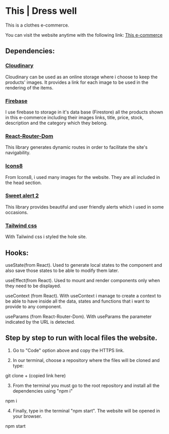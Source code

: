 # This | Dress well
This is a clothes e-commerce.

You can visit the website anytime with the following link: <a href="https://thisclothes.netlify.app/">This e-commerce</a>

<h2>Dependencies:</h2>

<h3><a href="https://cloudinary.com/">Cloudinary</a></h3>
Cloudinary can be used as an online storage where i choose to keep the products' images. It provides a link for each image to be used in the rendering of the items.

<h3><a href="https://firebase.google.com/">Firebase</a></h3>
I use firebase to storage in it's data base (Firestore) all the products shown in this e-commerce including their images links, title, price, stock, description and the category which they belong.

<h3><a href="https://v5.reactrouter.com/web/guides/quick-start">React-Router-Dom</a></h3>
This library generates dynamic routes in order to facilitate the site's navigability.

<h3><a href="https://icons8.com/">Icons8</a></h3>
From Icons8, i used many images for the website. They are all included in the head section.

<h3><a href="https://sweetalert2.github.io/">Sweet alert 2<a></h3>
This library provides beautiful and user friendly alerts which i used in some occasions.

<h3><a href="https://tailwindcss.com/">Tailwind css<a></h3>
With Tailwind css i styled the hole site.

<h2>Hooks:</h2>
useState(from React).
Used to generate local states to the component and also save those states to be able to modify them later.

useEffect(from React).
Used to mount and render components only when they need to be displayed.

useContext (from React).
With useContext i manage to create a context to be able to have inside all the data, states and functions that i want to provide to any component.

useParams (from React-Router-Dom).
With useParams the parameter indicated by the URL is detected.

<h2>Step by step to run with local files the website.</h2>

1. Go to "Code" option above and copy the HTTPS link.

2. In our terminal, choose a repository where the files will be cloned and type:

git clone + (copied link here)

3. From the terminal you must go to the root repository and install all the dependencies using "npm i"

<span style="ackground: grey;">npm i</span>

4. Finally, type in the terminal "npm start". The website will be opened in your browser.

npm start